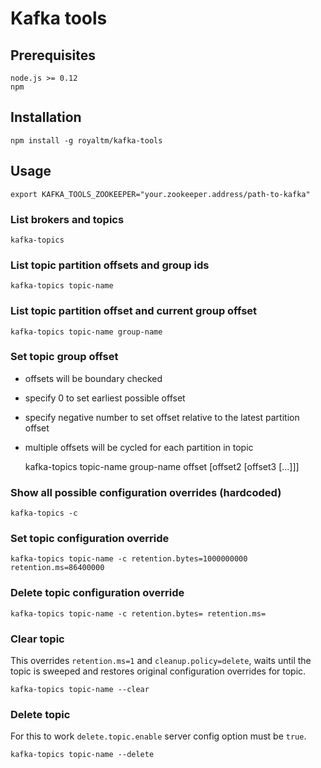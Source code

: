 Kafka tools
===========

Prerequisites
-------------

    node.js >= 0.12
    npm

Installation
------------

    npm install -g royaltm/kafka-tools


Usage
-----

    export KAFKA_TOOLS_ZOOKEEPER="your.zookeeper.address/path-to-kafka"

### List brokers and topics

    kafka-topics


### List topic partition offsets and group ids


    kafka-topics topic-name


### List topic partition offset and current group offset

    kafka-topics topic-name group-name

### Set topic group offset

- offsets will be boundary checked
- specify 0 to set earliest possible offset
- specify negative number to set offset relative to the latest partition offset
- multiple offsets will be cycled for each partition in topic


    kafka-topics topic-name group-name offset [offset2 [offset3 [...]]]

### Show all possible configuration overrides (hardcoded)

    kafka-topics -c

### Set topic configuration override

    kafka-topics topic-name -c retention.bytes=1000000000 retention.ms=86400000

### Delete topic configuration override

    kafka-topics topic-name -c retention.bytes= retention.ms=

### Clear topic

This overrides `retention.ms=1` and `cleanup.policy=delete`, waits until the topic is sweeped and restores original configuration overrides for topic.

    kafka-topics topic-name --clear

### Delete topic

For this to work `delete.topic.enable` server config option must be `true`.

    kafka-topics topic-name --delete
